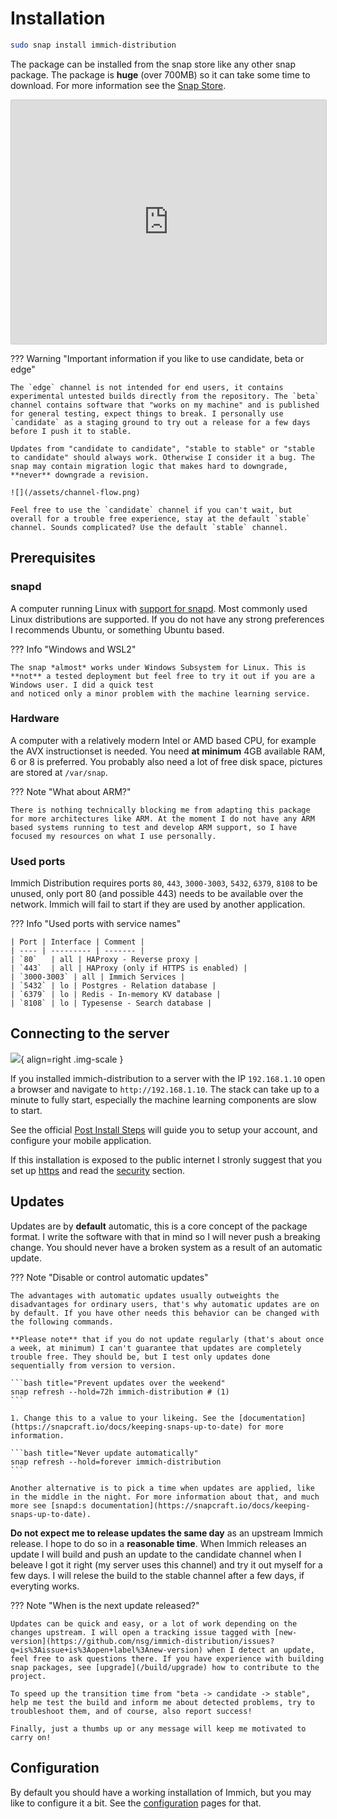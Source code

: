 # Installation

``` bash title="Install Immich Distribution"
sudo snap install immich-distribution
```

The package can be installed from the snap store like any other snap package. The package is **huge** (over 700MB) so it can take some time to download. For more information see the [Snap Store](https://snapcraft.io/immich-distribution).

<iframe src="https://snapcraft.io/immich-distribution/embedded?channels=true" frameborder="0" width="100%" height="390px" style="border: 1px solid #CCC; border-radius: 2px;"></iframe>

??? Warning "Important information if you like to use candidate, beta or edge"

    The `edge` channel is not intended for end users, it contains experimental untested builds directly from the repository. The `beta` channel contains software that "works on my machine" and is published for general testing, expect things to break. I personally use `candidate` as a staging ground to try out a release for a few days before I push it to stable.

    Updates from "candidate to candidate", "stable to stable" or "stable to candidate" should always work. Otherwise I consider it a bug. The snap may contain migration logic that makes hard to downgrade, **never** downgrade a revision.

    ![](/assets/channel-flow.png)

    Feel free to use the `candidate` channel if you can't wait, but overall for a trouble free experience, stay at the default `stable` channel. Sounds complicated? Use the default `stable` channel.

## Prerequisites

### snapd

A computer running Linux with [support for snapd](https://snapcraft.io/docs/installing-snapd). Most commonly used Linux distributions are supported. If you do not have any strong preferences I recommends Ubuntu, or something Ubuntu based.

??? Info "Windows and WSL2"

    The snap *almost* works under Windows Subsystem for Linux. This is **not** a tested deployment but feel free to try it out if you are a Windows user. I did a quick test
    and noticed only a minor problem with the machine learning service.

### Hardware

A computer with a relatively modern Intel or AMD based CPU, for example the AVX instructionset is needed. You need **at minimum** 4GB available RAM, 6 or 8 is preferred. You probably also need a lot of free disk space, pictures are stored at `/var/snap`.

??? Note "What about ARM?"

    There is nothing technically blocking me from adapting this package for more architectures like ARM. At the moment I do not have any ARM based systems running to test and develop ARM support, so I have focused my resources on what I use personally.

### Used ports

Immich Distribution requires ports `80`, `443`, `3000-3003`, `5432`, `6379`, `8108` to be unused, only port 80 (and possible 443) needs to be available over the network. Immich will fail to start if they are used by another application.

??? Info "Used ports with service names"

    | Port | Interface | Comment |
    | ---- | --------- | ------- |
    | `80`   | all | HAProxy - Reverse proxy |
    | `443`  | all | HAProxy (only if HTTPS is enabled) |
    | `3000-3003` | all | Immich Services |
    | `5432` | lo | Postgres - Relation database |
    | `6379` | lo | Redis - In-memory KV database |
    | `8108` | lo | Typesense - Search database |

## Connecting to the server

![](/assets/immich-loading.png){ align=right .img-scale }

If you installed immich-distribution to a server with the IP `192.168.1.10` open a browser and navigate to `http://192.168.1.10`. The stack can take up to a minute to fully start, especially the machine learning components are slow to start.

See the official [Post Install Steps](https://immich.app/docs/install/post-install) will guide you to setup your account, and configure your mobile application.

If this installation is exposed to the public internet I stronly suggest that you set up [https](/configuration/https) and read the [security](/configuration/security) section.

## Updates

Updates are by **default** automatic, this is a core concept of the package format. I write the software with that in mind so I will never push a breaking change. You should never have a broken system as a result of an automatic update.

??? Note "Disable or control automatic updates"

    The advantages with automatic updates usually outweights the disadvantages for ordinary users, that's why automatic updates are on by default. If you have other needs this behavior can be changed with the following commands.

    **Please note** that if you do not update regularly (that's about once a week, at minimum) I can't guarantee that updates are completely trouble free. They should be, but I test only updates done sequentially from version to version.
    
    ```bash title="Prevent updates over the weekend"
    snap refresh --hold=72h immich-distribution # (1)
    ```

    1. Change this to a value to your likeing. See the [documentation](https://snapcraft.io/docs/keeping-snaps-up-to-date) for more information.

    ```bash title="Never update automatically"
    snap refresh --hold=forever immich-distribution
    ```

    Another alternative is to pick a time when updates are applied, like in the middle in the night. For more information about that, and much more see [snapd:s documentation](https://snapcraft.io/docs/keeping-snaps-up-to-date).

**Do not expect me to release updates the same day** as an upstream Immich release. I hope to do so in a **reasonable time**. When Immich releases an update I will build and push an update to the candidate channel when I beleave I got it right (my server uses this channel) and try it out myself for a few days. I will relese the build to the stable channel after a few days, if everyting works.

??? Note "When is the next update released?"

    Updates can be quick and easy, or a lot of work depending on the changes upstream. I will open a tracking issue tagged with [new-version](https://github.com/nsg/immich-distribution/issues?q=is%3Aissue+is%3Aopen+label%3Anew-version) when I detect an update, feel free to ask questions there. If you have experience with building snap packages, see [upgrade](/build/upgrade) how to contribute to the project.

    To speed up the transition time from "beta -> candidate -> stable", help me test the build and inform me about detected problems, try to troubleshoot them, and of course, also report success!

    Finally, just a thumbs up or any message will keep me motivated to carry on!

## Configuration

By default you should have a working installation of Immich, but you may like to configure it a bit. See the [configuration](/configuration/) pages for that.

